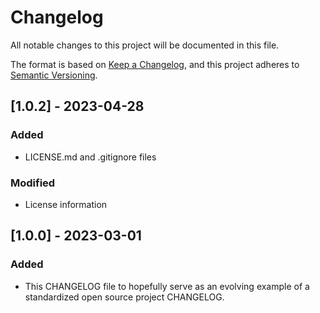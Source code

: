 # Changelog
All notable changes to this project will be documented in this file.

The format is based on [Keep a Changelog](https://keepachangelog.com/en/1.0.0/),
and this project adheres to [Semantic Versioning](https://semver.org/spec/v2.0.0.html).

## [1.0.2] - 2023-04-28
### Added
- LICENSE.md and .gitignore files

### Modified
- License information

## [1.0.0] - 2023-03-01
### Added
- This CHANGELOG file to hopefully serve as an evolving example of a
  standardized open source project CHANGELOG.